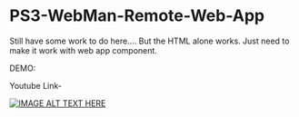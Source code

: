 # PS3-WebMan-Remote-Web-App

Still have some work to do here....
But the HTML alone works. Just need to make it work with web app component.
 
 DEMO: 
 
 Youtube Link-
 
[![IMAGE ALT TEXT HERE](https://img.youtube.com/vi/PQXX30OmyvQ/0.jpg)](https://www.youtube.com/watch?v=PQXX30OmyvQ)
